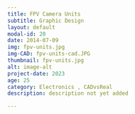 ```yaml
---
title: FPV Camera Units
subtitle: Graphic Design
layout: default
modal-id: 20
date: 2014-07-09
img: fpv-units.jpg
img-CAD: fpv-units-cad.JPG
thumbnail: fpv-units.jpg
alt: image-alt
project-date: 2023
age: 25
category: Electronics , CADvsReal
description: description not yet added

---
```

